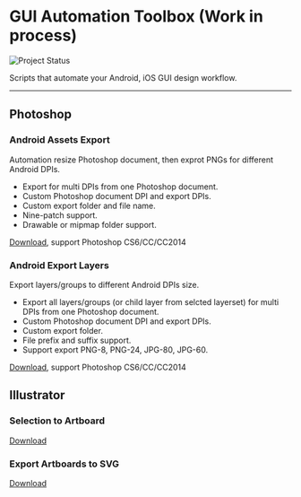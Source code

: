 # GUI Automation Toolbox (Work in process)

![Project Status](https://stillmaintained.com/Ashung/GUI_Automation_Toolbox.png)

Scripts that automate your Android, iOS GUI design workflow.

----
## Photoshop

### Android Assets Export

Automation resize Photoshop document, then exprot PNGs for different Android DPIs.

* Export for multi DPIs from one Photoshop document.
* Custom Photoshop document DPI and export DPIs.
* Custom export folder and file name.
* Nine-patch support.
* Drawable or mipmap folder support.

[Download](https://github.com/Ashung/GUI_Automation_Toolbox/raw/master/Photoshop_Scripts/Android_Assets_Export.jsx), support Photoshop  CS6/CC/CC2014

### Android Export Layers

Export layers/groups to different Android DPIs size.

* Export all layers/groups (or child layer from selcted layerset) for multi DPIs from one Photoshop document.
* Custom Photoshop document DPI and export DPIs.
* Custom export folder.
* File prefix and suffix support.
* Support export PNG-8, PNG-24, JPG-80, JPG-60.

[Download](https://github.com/Ashung/GUI_Automation_Toolbox/raw/master/Photoshop_Scripts/Android_Export_Layers.jsx), support Photoshop  CS6/CC/CC2014

## Illustrator

### Selection to Artboard
[Download](https://github.com/Ashung/GUI_Automation_Toolbox/raw/master/Illustrator_Scripts/Selection_to_Artboard.jsx)

### Export Artboards to SVG
[Download](https://github.com/Ashung/GUI_Automation_Toolbox/raw/master/Illustrator_Scripts/Artboard_Export.jsx)
